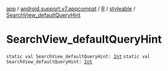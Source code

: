 [app](../../../index.md) / [android.support.v7.appcompat](../../index.md) / [R](../index.md) / [styleable](index.md) / [SearchView_defaultQueryHint](./-search-view_default-query-hint.md)

# SearchView_defaultQueryHint

`static val SearchView_defaultQueryHint: `[`Int`](https://kotlinlang.org/api/latest/jvm/stdlib/kotlin/-int/index.html)
`static val SearchView_defaultQueryHint: `[`Int`](https://kotlinlang.org/api/latest/jvm/stdlib/kotlin/-int/index.html)